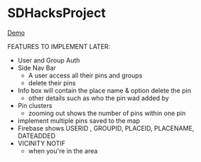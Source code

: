 # SDHacksProject
<a href="https://luujfer.github.io/SDHacks2016/">Demo</a>

FEATURES TO IMPLEMENT LATER:
- User and Group Auth
- Side Nav Bar
    - A user access all their pins and groups
    - delete their pins
- Info box will contain the place name & option delete the pin
    - other details such as who the pin wad added by
- Pin clusters
    - zooming out shows the number of pins within one pin
- implement multiple pins saved to the map
- Firebase shows USERID , GROUPID, PLACEID, PLACENAME, DATEADDED
- VICINITY NOTIF
    - when you're in the area

